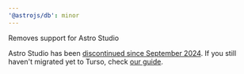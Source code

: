 ```yaml
---
'@astrojs/db': minor
---
```


Removes support for Astro Studio

Astro Studio has been [discontinued since September 2024](https://astro.build/blog/goodbye-astro-studio/). If you still haven't migrated yet to Turso, check [our guide](https://docs.astro.build/en/guides/astro-db/#migrate-from-astro-studio-to-turso).
